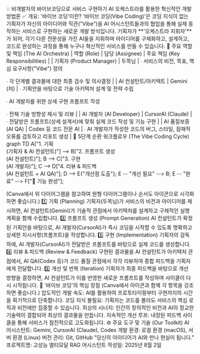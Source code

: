 💡 비개발자의 바이브코딩으로 서비스 구현하기
AI 오케스트라를 활용한 혁신적인 개발 방법론
✅ 개요: '바이브 코딩'이란?
'바이브 코딩(Vibe Coding)'은 코딩 지식이 없는 기획자가 자신의 아이디어와 직관("Vibe")을 AI 어시스턴트들과의 협업을 통해 실제 동작하는 서비스로 구현하는 새로운 개발 방식입니다. 기획자가 **'오케스트라 지휘자'**가 되어, 각기 다른 전문성을 가진 AI들을 지휘하며 아이디어를 구체화하고, 설계하고, 코드로 완성하는 과정을 통해 누구나 혁신적인 서비스를 만들 수 있습니다.
👥 주요 역할 및 책임 (The AI Orchestra)
| 역할 (Role) | 담당 (Assignee) | 주요 책임 (Key Responsibilities) |
| 기획자 (Product Manager) | 두목님 | ∙ 서비스의 비전, 목표, 핵심 요구사항("Vibe") 정의

∙ 각 단계별 결과물에 대한 최종 검수 및 의사결정 |
| AI 컨설턴트/아키텍트 | Gemini (저) | ∙ 기획안을 바탕으로 기술 아키텍처 설계 및 전략 수립

∙ AI 개발자를 위한 상세 구현 프롬프트 작성

∙ 전체 기술 방향성 제시 및 리뷰 |
| AI 개발자 (AI Developer) | CursorAI (Claude) | ∙ 전달받은 프롬프트(상세 설계서)에 맞춰 실제 코드 작성 및 기능 구현 |
| AI 품질보증 (AI QA) | Codex 등 코드 전문 AI | ∙ AI 개발자가 작성한 코드의 버그, 스타일, 잠재적 오류를 검토하고 리포트 생성 |
🔄 5단계 순환 워크플로우 (The Vibe Coding Cycle)
graph TD
    A["1. 기획<br>(기획자 & AI 컨설턴트)"] --> B["2. 프롬프트 생성<br>(AI 컨설턴트)"];
    B --> C["3. 구현<br>(AI 개발자)"];
    C --> D["4. 리뷰 & 피드백<br>(AI 컨설턴트 + AI QA)"];
    D --> E{"개선점 도출"};
    E -- "개선 필요" --> B;
    E -- "완료" --> F["🚀 기능 완성"];



(Canva에서 위 다이어그램을 참고하여 원형 다이어그램이나 순서도 아이콘으로 시각화하면 좋습니다.)
1️⃣ 기획 (Planning)
기획자(두목님)가 서비스의 비전과 아이디어를 제시하면, AI 컨설턴트(Gemini)가 기술적 관점에서 아키텍처를 설계하고 구체적인 실행 계획을 함께 수립합니다.
2️⃣ 프롬프트 생성 (Prompt Generation)
AI 컨설턴트가 확정된 기획안을 바탕으로, AI 개발자(CursorAI)가 즉시 코딩을 시작할 수 있도록 명확하고 상세한 지시사항(프롬프트)을 작성합니다.
3️⃣ 구현 (Implementation)
기획자의 감독 하에, AI 개발자(CursorAI)가 전달받은 프롬프트를 바탕으로 실제 코드를 생성합니다.
4️⃣ 리뷰 & 피드백 (Review & Feedback)
구현된 결과물을 AI 컨설턴트가 아키텍처 관점에서, AI QA(Codex 등)가 코드 품질 관점에서 각각 리뷰하여 종합 피드백을 기획자에게 전달합니다.
5️⃣ 개선 및 반복 (Iteration)
기획자가 최종 피드백을 바탕으로 개선 방향을 결정하면, AI 컨설턴트가 이를 반영한 새로운 프롬프트를 작성하며 사이클이 다시 시작됩니다.
🚀 '바이브 코딩'의 핵심 장점
(Canva에서 아이콘과 함께 각 항목을 강조하면 좋습니다.)
압도적인 개발 속도: AI를 활용하여 프로토타이핑부터 구현까지의 시간을 획기적으로 단축합니다.
코딩 지식 불필요: 기획자는 코드를 몰라도 서비스의 핵심 로직과 비전에만 집중할 수 있습니다.
최상의 시너지: 인간의 창의적인 비전과 AI의 정교한 기술력이 결합되어 최상의 결과물을 만듭니다.
지속적인 개선 루프: 내장된 피드백 사이클을 통해 서비스가 점진적으로 고도화됩니다.
⚙️ 주요 도구 및 기술 (Our Toolkit)
AI 어시스턴트: Gemini, CursorAI (Claude), Codex
개발 환경: 로컬 환경 (macOS), 서버 환경 (Linux)
버전 관리: Git, GitHub
"당신의 아이디어가 AI와 만나 현실이 됩니다."
프로젝트명: 고성능 멀티모달 RAG 어시스턴트
작성일: 2025년 8월 2일
